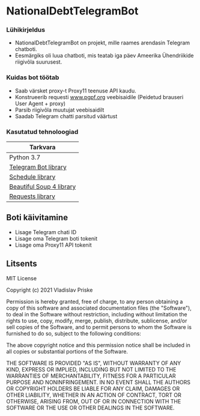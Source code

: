 # NationalDebtTelegramBot

### Lühikirjeldus
  - NationalDebtTelegramBot on projekt, mille raames arendasin Telegram chatboti.
  - Eesmärgiks oli luua chatboti, mis teatab iga päev Ameerika Ühendriikide riigivõla suurusest.

### Kuidas bot töötab
  - Saab värsket proxy-t Proxy11 teenuse API kaudu.
  - Konstrueerib requesti www.pgpf.org veebisaidile (Peidetud brauseri User Agent + proxy)
  - Parsib riigivõla muutujat veebisaidilt
  - Saadab Telegram chatti parsitud väärtust

### Kasutatud tehnoloogiad

| Tarkvara |
| ------ |
| Python 3.7 |
| [Telegram Bot library](https://github.com/python-telegram-bot/python-telegram-bot) |
| [Schedule library](https://pypi.org/project/schedule/) |
| [Beautiful Soup 4 library](https://www.crummy.com/software/BeautifulSoup/bs4/doc/#installing-beautiful-soup) |
| [Requests library](https://pypi.org/project/requests/)|

Boti käivitamine
----
- Lisage Telegram chati ID
- Lisage oma Telegram boti tokenit
- Lisage oma Proxy11 API tokenit

Litsents
----

MIT License

Copyright (c) 2021 Vladislav Priske

Permission is hereby granted, free of charge, to any person obtaining a copy
of this software and associated documentation files (the "Software"), to deal
in the Software without restriction, including without limitation the rights
to use, copy, modify, merge, publish, distribute, sublicense, and/or sell
copies of the Software, and to permit persons to whom the Software is
furnished to do so, subject to the following conditions:

The above copyright notice and this permission notice shall be included in all
copies or substantial portions of the Software.

THE SOFTWARE IS PROVIDED "AS IS", WITHOUT WARRANTY OF ANY KIND, EXPRESS OR
IMPLIED, INCLUDING BUT NOT LIMITED TO THE WARRANTIES OF MERCHANTABILITY,
FITNESS FOR A PARTICULAR PURPOSE AND NONINFRINGEMENT. IN NO EVENT SHALL THE
AUTHORS OR COPYRIGHT HOLDERS BE LIABLE FOR ANY CLAIM, DAMAGES OR OTHER
LIABILITY, WHETHER IN AN ACTION OF CONTRACT, TORT OR OTHERWISE, ARISING FROM,
OUT OF OR IN CONNECTION WITH THE SOFTWARE OR THE USE OR OTHER DEALINGS IN THE
SOFTWARE.
